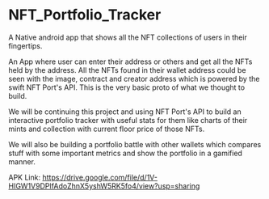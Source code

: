 # NFT_Portfolio_Tracker

A Native android app that shows all the NFT collections of users in their fingertips.

An App where user can enter their address or others and get all the NFTs held by the address. All the NFTs found in their wallet address could be seen with the image, contract and creator address which is powered by the swift NFT Port's API. This is the very basic proto of what we thought to build. 

We will be continuing this project and using NFT Port's API to build an interactive portfolio tracker with useful stats for them like charts of their mints and collection with current floor price of those NFTs. 

We will also be building a portfolio battle with other wallets which compares stuff with some important metrics and show the portfolio in a gamified manner. 

APK Link: https://drive.google.com/file/d/1V-HIGW1V9DPlfAdoZhnX5yshW5RK5fo4/view?usp=sharing

